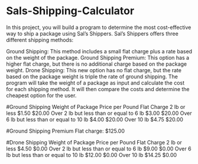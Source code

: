 # Sals-Shipping-Calculator
In this project, you will build a program to determine the most cost-effective way to ship a package using Sal’s Shippers. Sal’s Shippers offers three different shipping methods:

Ground Shipping: This method includes a small flat charge plus a rate based on the weight of the package.
Ground Shipping Premium: This option has a higher flat charge, but there is no additional charge based on the package weight.
Drone Shipping: This new option has no flat charge, but the rate based on the package weight is triple the rate of ground shipping.
The program will take the weight of a package as input and calculate the cost for each shipping method. It will then compare the costs and determine the cheapest option for the user.

#Ground Shipping
Weight of Package	Price per Pound	Flat Charge
2 lb or less	$1.50	$20.00
Over 2 lb but less than or equal to 6 lb	$3.00	$20.00
Over 6 lb but less than or equal to 10 lb	$4.00	$20.00
Over 10 lb	$4.75	$20.00

#Ground Shipping Premium
Flat charge: $125.00

#Drone Shipping
Weight of Package	Price per Pound	Flat Charge
2 lb or less	$4.50	$0.00
Over 2 lb but less than or equal to 6 lb	$9.00	$0.00
Over 6 lb but less than or equal to 10 lb	$12.00	$0.00
Over 10 lb	$14.25	$0.00



